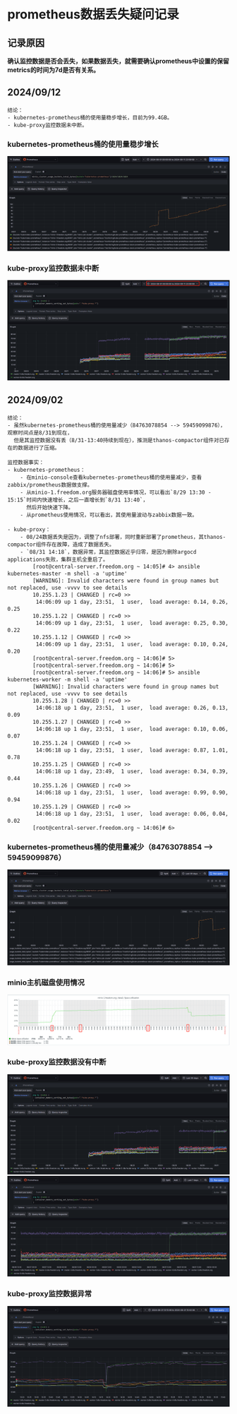 # prometheus数据丢失疑问记录


## 记录原因
**确认监控数据是否会丢失，如果数据丢失，就需要确认prometheus中设置的保留metrics的时间为7d是否有关系。**


## 2024/09/12
```
结论：
- kubernetes-prometheus桶的使用量稳步增长，目前为99.4GB。
- kube-proxy监控数据未中断。
```


### kubernetes-prometheus桶的使用量稳步增长
![2024-09-12--minio-kubernetes-prometheus.png](images/2024-09-12--minio-kubernetes-prometheus.png)

### kube-proxy监控数据未中断
![2024-09-12--kube-proxy--数据未中断.png](images/2024-09-12--kube-proxy--数据未中断.png)




## 2024/09/02
```
结论：
- 虽然kubernetes-prometheus桶的使用量减少（84763078854 --> 59459099876），观察时间点是8/31到现在，
  但是其监控数据没有丢（8/31-13:40持续到现在），推测是thanos-compactor组件对已存在的数据进行了压缩。

监控数据事实：
- kubernetes-prometheus：
    - 在minio-console查看kubernetes-prometheus桶的使用量减少，查看zabbix/prometheus数据做支撑。
    - 从minio-1.freedom.org服务器磁盘使用率情况，可以看出`8/29 13:30 - 15:15`时间内快速增长，之后一直增长到`8/31 13:40`，  
      然后开始快速下降。
    - 从prometheus使用情况，可以看出，其使用量波动与zabbix数据一致。

- kube-proxy：
    - 08/24数据丢失是因为，调整了nfs部署，同时重新部署了prometheus，其thanos-compactor组件存在故障，造成了数据丢失。
    - `08/31 14:18`，数据异常，其监控数据近乎归零，是因为删除argocd applications失败，集群主机全重启了。
        [root@central-server.freedom.org ~ 14:05]# 4> ansible kubernetes-master -m shell -a 'uptime'
        [WARNING]: Invalid characters were found in group names but not replaced, use -vvvv to see details
        10.255.1.23 | CHANGED | rc=0 >>
         14:06:09 up 1 day, 23:51,  1 user,  load average: 0.14, 0.26, 0.25
        10.255.1.22 | CHANGED | rc=0 >>
         14:06:09 up 1 day, 23:51,  1 user,  load average: 0.25, 0.30, 0.22
        10.255.1.12 | CHANGED | rc=0 >>
         14:06:09 up 1 day, 23:51,  1 user,  load average: 0.10, 0.24, 0.20
        [root@central-server.freedom.org ~ 14:06]# 5> 
        [root@central-server.freedom.org ~ 14:06]# 5> 
        [root@central-server.freedom.org ~ 14:06]# 5> ansible kubernetes-worker -m shell -a 'uptime'
        [WARNING]: Invalid characters were found in group names but not replaced, use -vvvv to see details
        10.255.1.28 | CHANGED | rc=0 >>
         14:06:18 up 1 day, 23:51,  1 user,  load average: 0.26, 0.13, 0.09
        10.255.1.27 | CHANGED | rc=0 >>
         14:06:18 up 1 day, 23:51,  1 user,  load average: 0.10, 0.06, 0.07
        10.255.1.24 | CHANGED | rc=0 >>
         14:06:18 up 1 day, 23:51,  1 user,  load average: 0.87, 1.01, 0.78
        10.255.1.25 | CHANGED | rc=0 >>
         14:06:18 up 1 day, 23:49,  1 user,  load average: 0.34, 0.39, 0.44
        10.255.1.26 | CHANGED | rc=0 >>
         14:06:18 up 1 day, 23:51,  1 user,  load average: 0.99, 0.90, 0.94
        10.255.1.29 | CHANGED | rc=0 >>
         14:06:18 up 1 day, 23:51,  1 user,  load average: 0.06, 0.04, 0.02
        [root@central-server.freedom.org ~ 14:06]# 6> 
```


### kubernetes-prometheus桶的使用量减少（84763078854 --> 59459099876）
![2024-09-02--minio-kubernetes-prometheus.png](images%2F2024-09-02--minio-kubernetes-prometheus.png)


### minio主机磁盘使用情况
![2024-09-02--minio-1--数据盘使用率.png](images/2024-09-02--minio-1--数据盘使用率.png)


### kube-proxy监控数据没有中断
![2024-09-02--kube-proxy.png](images/2024-09-02--kube-proxy.png)
![2024-09-02--kube-proxy--数据未中断.png](images/2024-09-02--kube-proxy--数据未中断.png)


### kube-proxy监控数据异常
![2024-09-02--kube-proxy--数据异常.png](images/2024-09-02--kube-proxy--数据异常.png)

